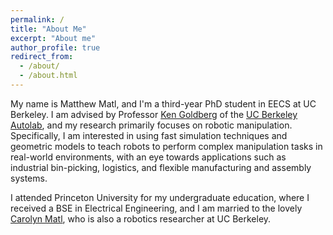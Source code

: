 ```yaml
---
permalink: /
title: "About Me"
excerpt: "About me"
author_profile: true
redirect_from: 
  - /about/
  - /about.html
---
```


My name is Matthew Matl, and I'm a third-year PhD student in EECS at UC Berkeley.
I am advised by Professor [Ken Goldberg](http://goldberg.berkeley.edu/) of the [UC Berkeley Autolab](http://autolab.berkeley.edu/), and
my research primarily focuses on robotic manipulation.
Specifically, I am interested in using fast simulation techniques and geometric models to teach robots to perform complex manipulation tasks in real-world environments, with an eye towards applications such as industrial bin-picking, logistics, and flexible manufacturing and assembly systems.

I attended Princeton University for my undergraduate education, where I received a BSE in Electrical Engineering, and I am married to the lovely [Carolyn Matl](https://carolyncmatl.github.io), who is also a robotics researcher at UC Berkeley.
